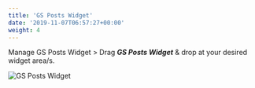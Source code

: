 ```yaml
---
title: 'GS Posts Widget'
date: '2019-11-07T06:57:27+00:00'
weight: 4
---
```



Manage GS Posts Widget > Drag ***GS Posts Widget*** & drop at your desired widget area/s.


![GS Posts Widget](../images/GS_posts_widget.png)